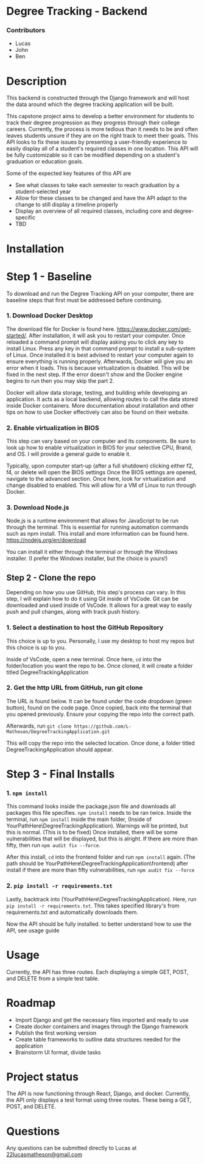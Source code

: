 # Degree Tracking - Backend

### Contributors
  * Lucas
  * John
  * Ben

# Description
This backend is constructed through the Django framework and will host the data around which the degree tracking application will be built. 

This capstone project aims to develop a better environment for students to track their degree progression as they progress through their college careers. Currently, the process
is more tedious than it needs to be and often leaves students unsure if they are on the right track to meet their goals. This API looks to fix these issues by presenting a user-friendly 
experience to easily display all of a student's required classes in one location. This API will be fully customizable so it can be modified depending on a student's graduation or education 
goals. 

Some of the expected key features of this API are
  * See what classes to take each semester to reach graduation by a student-selected year
  * Allow for these classes to be changed and have the API adapt to the change to still display a timeline properly
  * Display an overview of all required classes, including core and degree-specific
  * TBD

# Installation
# Step 1 - Baseline

To download and run the Degree Tracking API on your computer, there are baseline steps that first must be addressed before continuing. 

### 1. Download Docker Desktop

The download file for Docker is found here. https://www.docker.com/get-started/.   After installation, it will ask you to restart your computer. Once reloaded a command prompt will display asking you to click any key to install Linux. Press any key in that command prompt to install a sub-system of Linux. Once installed it is best advised to restart your computer again to ensure everything is running properly. Afterwards, Docker will give you an error when it loads. This is because virtualization is disabled. This will be fixed in the next step. If the error doesn't show and the Docker engine begins to run then you may skip the part 2. 

Docker will allow data storage, testing, and building while developing an application. It acts as a local backend, allowing routes to call the data stored inside Docker containers. 
More documentation about installation and other tips on how to use Docker effectively can also be found on their website. 

### 2. Enable virtualization in BIOS

This step can vary based on your computer and its components. Be sure to look up how to enable virtualization in BIOS for your selective CPU, Brand, and OS. I will provide a general guide to enable it.  

Typically, upon computer start-up (after a full shutdown) clicking either f2, f4, or delete will open the BIOS settings
Once the BIOS settings are opened, navigate to the advanced section. Once here, look for virtualization and change disabled to enabled. This will allow for a VM of Linux to run through Docker. 

### 3. Download Node.js

Node.js is a runtime environment that allows for JavaScript to be run through the terminal. This is essential for running automation commands such as npm install. This install and more information can be found here. https://nodejs.org/en/download

You can install it either through the terminal or through the Windows installer. (I prefer the Windows installer, but the choice is yours!)

## Step 2 - Clone the repo

Depending on how you use GitHub, this step's process can vary. In this step, I will explain how to do it using Git inside of VsCode. 
Git can be downloaded and used inside of VsCode. It allows for a great way to easily push and pull changes, along with track push history. 

### 1. Select a destination to host the GitHub Repository

This choice is up to you. Personally, I use my desktop to host my repos but this choice is up to you.

Inside of VsCode, open a new terminal. Once here, `cd` into the folder/location you want the repo to be. Once cloned, it will create a folder titled DegreeTrackingApplication

### 2. Get the http URL from GitHub, run git clone

The URL is found below. It can be found under the code dropdown (green button), found on the code page.
Once copied, back into the terminal that you opened previously. Ensure your copying the repo into the correct path. 

Afterwards, run `git clone https://github.com/L-Matheson/DegreeTrackingApplication.git`

This will copy the repo into the selected location. Once done, a folder titled DegreeTrackingApplication should appear.

# Step 3 - Final Installs

### 1. `npm install`

This command looks inside the package.json file and downloads all packages this file specifies. 
`npm install` needs to be ran twice. Inside the terminal, run `npm install` inside the main folder, (Inside of YourPathHere\DegreeTrackingApplication). Warnings will be printed, but this is normal. (This is to be fixed) Once installed, there will be some vulnerabilities that will be displayed, but this is alright. If there are more than fifty, then run `npm audit fix --force`.

After this install, `cd` into the frontend folder and run `npm install` again. (The path should be YourPathHere\DegreeTrackingApplication\frontend) 
after install if there are more than fifty vulnerabilities, run `npm audit fix --force`

### 2. `pip install -r requirements.txt`

Lastly, backtrack into (YourPathHere\DegreeTrackingApplication). Here, run `pip install -r requirements.txt`. This takes specified library's from requirements.txt and automatically downloads them. 

Now the API should be fully installed. to better understand how to use the API, see usage guide



# Usage
Currently, the API has three routes. Each displaying a simple GET, POST, and DELETE from a simple test table. 

# Roadmap

* Import Django and get the necessary files imported and ready to use
* Create docker containers and images through the Django framework
* Publish the first working version 
* Create table frameworks to outline data structures needed for the application
* Brainstorm UI format, divide tasks
  
# Project status
The API is now functioning through React, Django, and docker. Currently, the API only displays a test format using three routes. These being a GET, POST, and DELETE.

# Questions
  Any questions can be submitted directly to Lucas at 22lucasmatheson@gmail.com

